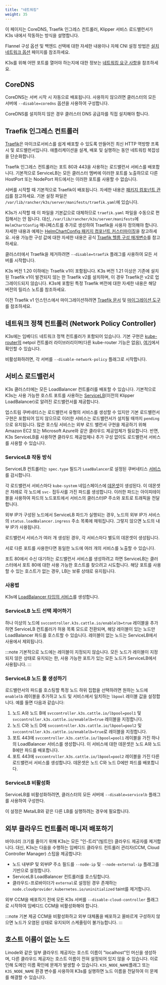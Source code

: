 ```yaml
---
title: "네트워킹"
weight: 35
---
```


이 페이지는 CoreDNS, Traefik 인그레스 컨트롤러, Klipper 서비스 로드밸런서가 K3s 내에서 작동하는 방식을 설명합니다.

Flannel 구성 옵션 및 백엔드 선택에 대한 자세한 내용이나 자체 CNI 설정 방법은 [설치 네트워크 옵션](./installation/network-options.md) 페이지를 참조하세요.

K3s를 위해 어떤 포트를 열어야 하는지에 대한 정보는 [네트워킹 요구 사항](./installation/requirements.md#networking)을 참조하세요.

## CoreDNS

CoreDNS는 서버 시작 시 자동으로 배포됩니다. 사용하지 않으려면 클러스터의 모든 서버에 `--disable=coredns` 옵션을 사용하여 구성합니다.

CoreDNS를 설치하지 않은 경우 클러스터 DNS 공급자를 직접 설치해야 합니다.

## Traefik 인그레스 컨트롤러

[Traefik](https://traefik.io/)은 마이크로서비스를 쉽게 배포할 수 있도록 만들어진 최신 HTTP 역방향 프록시 및 로드밸런서입니다. 애플리케이션을 설계, 배포 및 실행하는 동안 네트워킹 복잡성을 단순화합니다.

Traefik 인그레스 컨트롤러는 포트 80과 443을 사용하는 로드밸런서 서비스를 배포합니다. 기본적으로 ServiceLB는 모든 클러스터 멤버에 이러한 포트를 노출하므로 다른 HostPort 또는 NodePort 파드에서는 이러한 포트를 사용할 수 없습니다.

서버를 시작할 때 기본적으로 Traefik이 배포됩니다. 자세한 내용은 [패키지 컴포넌트 관리](./installation/packaged-components.md)를 참고하세요. 기본 설정 파일은 `/var/lib/rancher/k3s/server/manifests/traefik.yaml`에 있습니다.

K3s가 시작할 때 이 파일을 기본값으로 대체하므로 `traefik.yaml` 파일을 수동으로 편집해서는 안 됩니다. 대신, `/var/lib/rancher/k3s/server/manifests`에 `HelmChartConfig` 매니페스트를 추가로 생성하여 Traefik을 사용자 정의해야 합니다. 자세한 내용과 예제는 [HelmChartConfig 패키지 컴포넌트 커스터마이징](./helm.md#customizing-packaged-components-with-helmchartconfig)을 참고하세요. 사용 가능한 구성 값에 대한 자세한 내용은 공식 [Traefik 헬름 구성 매개변수](https://github.com/traefik/traefik-helm-chart/tree/master/traefik)를 참고하세요.

클러스터에서 Traefik을 제거하려면 `--disable=traefik` 플래그를 사용하여 모든 서버를 시작합니다.

K3s 버전 1.20 이하에는 Traefik v1이 포함됩니다. K3s 버전 1.21 이상은 기존에 설치된 Traefik v1이 발견되지 않는 한 Traefik v2를 설치하며, 이 경우 Traefik은 v2로 업그레이드되지 않습니다. K3s에 포함된 특정 Traefik 버전에 대한 자세한 내용은 해당 버전의 릴리스 노트를 참조하세요.

이전 Traefik v1 인스턴스에서 마이그레이션하려면 [Traefik 문서](https://doc.traefik.io/traefik/migration/v1-to-v2/) 및 [마이그레이션 도구](https://github.com/traefik/traefik-migration-tool)를 참조하세요.

## 네트워크 정책 컨트롤러 (Network Policy Controller)

K3s에는 임베디드 네트워크 정책 컨트롤러가 포함되어 있습니다. 기본 구현은 [kube-router의](https://github.com/cloudnativelabs/kube-router) netpol 컨트롤러 라이브러리이며(다른 kube-router 기능은 없음), [여기](https://github.com/k3s-io/k3s/tree/master/pkg/agent/netpol)에서 확인할 수 있습니다.

비활성화하려면, 각 서버를 `--disable-network-policy` 플래그로 시작합니다.

## 서비스 로드밸런서

K3s 클러스터에는 모든 LoadBalancer 컨트롤러를 배포할 수 있습니다. 기본적으로 K3s는 사용 가능한 호스트 포트를 사용하는 [ServiceLB](https://github.com/k3s-io/klipper-lb)(이전의 Klipper LoadBalancer)로 알려진 로드밸런서를 제공합니다.

업스트림 쿠버네티스는 로드밸런서 유형의 서비스를 생성할 수 있지만 기본 로드밸런서 구현은 포함되어 있지 않으므로 이러한 서비스는 로드밸런서가 설치될 때까지 `pending`으로 유지됩니다. 많은 호스팅 서비스는 외부 로드 밸런서 구현을 제공하기 위해 Amazon EC2 또는 Microsoft Azure와 같은 클라우드 제공업체가 필요합니다. 반면, K3s ServiceLB를 사용하면 클라우드 제공업체나 추가 구성 없이도 로드밸런서 서비스를 사용할 수 있습니다.

### ServiceLB 작동 방식

ServiceLB 컨트롤러는 `spec.type` 필드가 `LoadBalancer`로 설정된 쿠버네티스 [서비스](https://kubernetes.io/ko/docs/concepts/services-networking/service/)를 감시합니다.

각 로드밸런서 서비스마다 `kube-system` 네임스페이스에 [데몬셋](https://kubernetes.io/ko/docs/concepts/workloads/controllers/daemonset/)이 생성된다. 이 데몬셋은 차례로 각 노드에 `svc-` 접두사를 가진 파드를 생성합니다. 이러한 파드는 아이피테이블을 사용하여 파드의 노드포트에서 서비스의 클러스터IP 주소와 포트로 트래픽을 전달합니다.

외부 IP가 구성된 노드에서 ServiceLB 파드가 실행되는 경우, 노드의 외부 IP가 서비스의 `status.loadBalancer.ingress` 주소 목록에 채워집니다. 그렇지 않으면 노드의 내부 IP가 사용됩니다.

로드밸런서 서비스가 여러 개 생성된 경우, 각 서비스마다 별도의 데몬셋이 생성됩니다.

서로 다른 포트를 사용한다면 동일한 노드에 여러 개의 서비스를 노출할 수 있습니다.

포트 80에서 수신 대기하는 로드밸런서 서비스를 생성하려고 하면 ServiceLB는 클러스터에서 포트 80에 대한 사용 가능한 호스트를 찾으려고 시도합니다. 해당 포트를 사용할 수 있는 호스트가 없는 경우, LB는 보류 상태로 유지됩니다.

### 사용법

K3s에 [LoadBalancer 타입의 서비스](https://kubernetes.io/ko/docs/concepts/services-networking/service/#loadbalancer)를 생성합니다.

### ServiceLB 노드 선택 제어하기

하나 이상의 노드에 `svccontroller.k3s.cattle.io/enablelb=true` 레이블을 추가하면 ServiceLB 컨트롤러가 허용 목록 모드로 전환되며, 해당 레이블이 있는 노드만 LoadBalancer 파드를 호스트할 수 있습니다. 레이블이 없는 노드는 ServiceLB에서 사용에서 제외됩니다.

:::note
기본적으로 노드에는 레이블이 지정되지 않습니다. 모든 노드가 레이블이 지정되지 않은 상태로 유지되는 한, 사용 가능한 포트가 있는 모든 노드가 ServiceLB에서 사용됩니다.
:::

### ServiceLB 노드 풀 생성하기

로드밸런서의 파드를 호스팅할 특정 노드 하위 집합을 선택하려면 원하는 노드에 `enablelb` 레이블을 추가하고 노드 및 서비스에서 일치하는 `lbpool` 레이블 값을 설정합니다. 예를 들면 다음과 같습니다:

1. 노드 A와 노드 B에 `svccontroller.k3s.cattle.io/lbpool=pool1` 및 `svccontroller.k3s.cattle.io/enablelb=true` 레이블을 지정합니다.
2. 노드 C와 노드 D에 `svccontroller.k3s.cattle.io/lbpool=pool2` 및 `svccontroller.k3s.cattle.io/enablelb=true`로 레이블을 지정합니다.
3. 포트 443에 `svccontroller.k3s.cattle.io/lbpool=pool1` 레이블을 가진 하나의 LoadBalancer 서비스를 생성합니다. 이 서비스에 대한 데몬셋은 노드 A와 노드 B에만 파드를 배포합니다.
4. 포트 443에 `svccontroller.k3s.cattle.io/lbpool=pool2` 레이블을 가진 다른 로드밸런서 서비스를 생성합니다. 데몬셋은 노드 C와 노드 D에만 파드를 배포합니다.

### ServiceLB 비활성화

ServiceLB를 비활성화하려면, 클러스터의 모든 서버에 `--disable=servicelb` 플래그를 사용하여 구성한다.

이 설정은 MetalLB와 같은 다른 LB를 실행하려는 경우에 필요합니다.

## 외부 클라우드 컨트롤러 매니저 배포하기

바이너리 크기를 줄이기 위해 K3s는 모든 "인-트리"(빌트인) 클라우드 제공자를 제거합니다. 대신, K3s는 다음을 수행하는 임베디드 클라우드 컨트롤러 관리자(CCM, Cloud Controller Manager) 스텁을 제공합니다:

- 노드 내부IP 및 외부IP 주소 필드를 `--node-ip` 및 `--node-external-ip` 플래그를 기반으로 설정합니다.
- ServiceLB LoadBalancer 컨트롤러를 호스팅합니다.
- 클라우드-프로바이더가 `external`로 설정된 경우 존재하는 `node.cloudprovider.kubernetes.io/uninitialized` taint를 제거합니다.

외부 CCM을 배포하기 전에 모든 K3s 서버를 `--disable-cloud-controller` 플래그로 시작하여 임베디드 CCM을 비활성화해야 합니다.

:::note
기본 제공 CCM을 비활성화하고 외부 대체품을 배포하고 올바르게 구성하지 않으면 노드가 오염된 상태로 유지되어 스케줄링이 불가능합니다.
:::

## 호스트 이름이 없는 노드

Linode와 같은 일부 클라우드 제공자는 호스트 이름이 "localhost"인 머신을 생성하며, 다른 클라우드 제공자는 호스트 이름이 전혀 설정되어 있지 않을 수 있습니다. 이로 인해 도메인 이름 확인에 문제가 발생할 수 있습니다. `K3S_NODE_NAME`플래그 또는`K3S_NODE_NAME` 환경 변수를 사용하여 K3s를 실행하면 노드 이름을 전달하여 이 문제를 해결할 수 있습니다.
